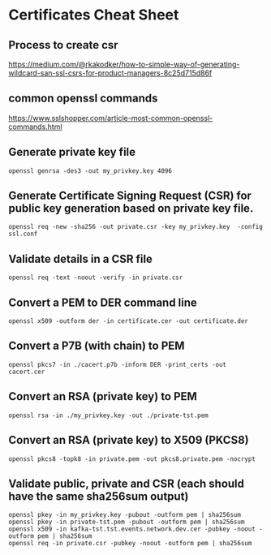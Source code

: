 # Certificates Cheat Sheet
## Process to create csr
https://medium.com/@rkakodker/how-to-simple-way-of-generating-wildcard-san-ssl-csrs-for-product-managers-8c25d715d86f

## common openssl commands
https://www.sslshopper.com/article-most-common-openssl-commands.html

## Generate private key file
```
openssl genrsa -des3 -out my_privkey.key 4096
```

## Generate Certificate Signing Request (CSR) for public key generation based on private key file.
```
openssl req -new -sha256 -out private.csr -key my_privkey.key  -config ssl.conf
```

## Validate details in a CSR file
```
openssl req -text -noout -verify -in private.csr
```

## Convert a PEM to DER command line
```
openssl x509 -outform der -in certificate.cer -out certificate.der
```

## Convert a P7B (with chain) to PEM
```
openssl pkcs7 -in ./cacert.p7b -inform DER -print_certs -out cacert.cer
```

## Convert an RSA (private key) to PEM
```
openssl rsa -in ./my_privkey.key -out ./private-tst.pem
```

## Convert an RSA (private key) to X509 (PKCS8)
```
openssl pkcs8 -topk8 -in private.pem -out pkcs8.private.pem -nocrypt
```

## Validate public, private and CSR (each should have the same sha256sum output)
```
openssl pkey -in my_privkey.key -pubout -outform pem | sha256sum
openssl pkey -in private-tst.pem -pubout -outform pem | sha256sum
openssl x509 -in kafka-tst.tst.events.network.dev.cer -pubkey -noout -outform pem | sha256sum
openssl req -in private.csr -pubkey -noout -outform pem | sha256sum
```
